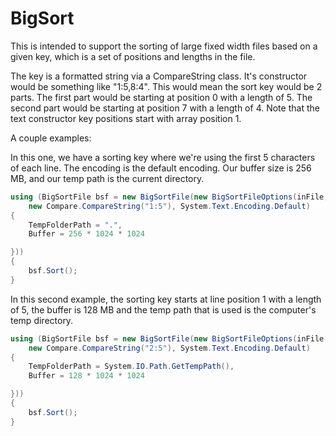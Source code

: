 # BigSort
This is intended to support the sorting of large fixed width files based on a given key, which is a set of positions and lengths in the file.

The key is a formatted string via a CompareString class.  It's constructor would be something like "1:5,8:4".  This would mean the sort key would be 2 parts.  The first part would be starting at position 0 with a length of 5.  The second part would be starting at position 7 with a length of 4.  Note that the text constructor key positions start with array position 1.

A couple examples:

In this one, we have a sorting key where we're using the first 5 characters of each line.  The encoding is the default encoding.  Our buffer size is 256 MB, and our temp path is the current directory.

  ```csharp
  using (BigSortFile bsf = new BigSortFile(new BigSortFileOptions(inFile, outFile,
      new Compare.CompareString("1:5"), System.Text.Encoding.Default)
  {
      TempFolderPath = ".",
      Buffer = 256 * 1024 * 1024

  }))
  {
      bsf.Sort();
  }
  ```

In this second example, the sorting key starts at line position 1 with a length of 5, the buffer is 128 MB and the temp path that is used is the computer's temp directory.
  
  ```csharp
  using (BigSortFile bsf = new BigSortFile(new BigSortFileOptions(inFile, outFile,
      new Compare.CompareString("2:5"), System.Text.Encoding.Default)
  {
      TempFolderPath = System.IO.Path.GetTempPath(),
      Buffer = 128 * 1024 * 1024

  }))
  {
      bsf.Sort();
  }
  ```


